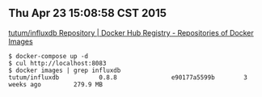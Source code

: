 Thu Apr 23 15:08:58 CST 2015
----------------------------
[tutum/influxdb Repository | Docker Hub Registry - Repositories of Docker Images](https://registry.hub.docker.com/u/tutum/influxdb/)
```
$ docker-compose up -d
$ cul http://localhost:8083
$ docker images | grep influxdb
tutum/influxdb           0.8.8               e90177a5599b        3 weeks ago         279.9 MB

```
